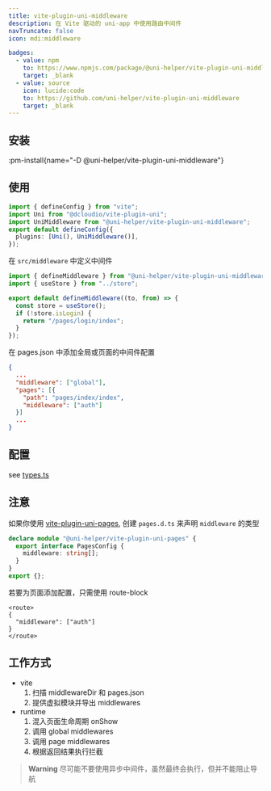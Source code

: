 ```yaml
---
title: vite-plugin-uni-middleware
description: 在 Vite 驱动的 uni-app 中使用路由中间件
navTruncate: false
icon: mdi:middleware

badges:
  - value: npm
    to: https://www.npmjs.com/package/@uni-helper/vite-plugin-uni-middleware
    target: _blank
  - value: source
    icon: lucide:code
    to: https://github.com/uni-helper/vite-plugin-uni-middleware
    target: _blank
---
```

## 安装
:pm-install{name="-D @uni-helper/vite-plugin-uni-middleware"}

## 使用

```ts [vite.config.ts]
import { defineConfig } from "vite";
import Uni from "@dcloudio/vite-plugin-uni";
import UniMiddleware from "@uni-helper/vite-plugin-uni-middleware";
export default defineConfig({
  plugins: [Uni(), UniMiddleware()],
});
```

在 `src/middleware` 中定义中间件

```ts [src/middleware/auth.ts]
import { defineMiddleware } from "@uni-helper/vite-plugin-uni-middleware/runtime";
import { useStore } from "../store";

export default defineMiddleware((to, from) => {
  const store = useStore();
  if (!store.isLogin) {
    return "/pages/login/index";
  }
});
```

在 pages.json 中添加全局或页面的中间件配置

```json [pages.json]
{
  ...
  "middleware": ["global"],
  "pages": [{
    "path": "pages/index/index",
    "middleware": ["auth"]
  }]
  ...
}
```

## 配置

see [types.ts](https://github.com/uni-helper/vite-plugin-uni-middleware/tree/main/src/types.ts)

## 注意

如果你使用 [vite-plugin-uni-pages](https://github.com/uni-helper/vite-plugin-uni-pages), 创建 `pages.d.ts` 来声明 `middleware` 的类型

```ts [pages.d.ts]
declare module "@uni-helper/vite-plugin-uni-pages" {
  export interface PagesConfig {
    middleware: string[];
  }
}
export {};
```

若要为页面添加配置，只需使用 route-block

```vue [pages/index/index.vue]
<route>
{
  "middleware": ["auth"]
}
</route>
```

## 工作方式

- vite
  1. 扫描 middlewareDir 和 pages.json
  2. 提供虚拟模块并导出 middlewares
- runtime
  1. 混入页面生命周期 onShow
  2. 调用 global middlewares
  3. 调用 page middlewares
  4. 根据返回结果执行拦截

> **Warning**
> 尽可能不要使用异步中间件，虽然最终会执行，但并不能阻止导航
